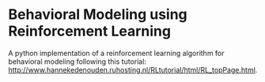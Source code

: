 # Behavioral Modeling using Reinforcement Learning
A python implementation of a reinforcement learning algorithm for behavioral modeling following this tutorial: http://www.hannekedenouden.ruhosting.nl/RLtutorial/html/RL_topPage.html. 
